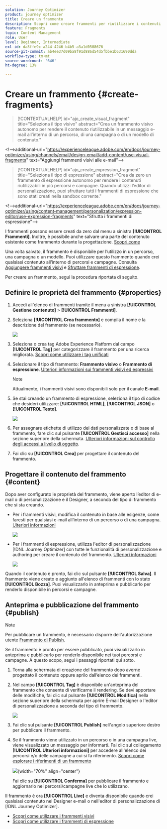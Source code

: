 ```yaml
---
solution: Journey Optimizer
product: journey optimizer
title: Creare un frammento
description: Scopri come creare frammenti per riutilizzare i contenuti nelle campagne e nei percorsi Journey Optimizer
feature: Fragments
topic: Content Management
role: User
level: Beginner, Intermediate
exl-id: da3ffe9c-a244-4246-b4b5-a3a1d0508676
source-git-commit: ab4ee37d09ba8f91d886d54d5fbbe1b631690dda
workflow-type: tm+mt
source-wordcount: '646'
ht-degree: 13%

---
```


# Creare un frammento {#create-fragments}

>[!CONTEXTUALHELP]
>id="ajo_create_visual_fragment"
>title="Seleziona il tipo visivo"
>abstract="Crea un frammento visivo autonomo per rendere il contenuto riutilizzabile in un messaggio e-mail all’interno di un percorso, di una campagna o di un modello di contenuto."

&lt;!—>additional-url=&quot;https://experienceleague.adobe.com/en/docs/journey-optimizer/using/channels/email/design-email/add-content/use-visual-fragments&quot; text=&quot;Aggiungi frammenti visivi alle e-mail&quot;—>

>[!CONTEXTUALHELP]
>id="ajo_create_expression_fragment"
>title="Seleziona il tipo di espressione"
>abstract="Crea da zero un frammento di espressione autonomo per rendere i contenuti riutilizzabili in più percorsi e campagne. Quando utilizzi l’editor di personalizzazione, puoi sfruttare tutti i frammenti di espressione che sono stati creati nella sandbox corrente."

&lt;!—>additional-url=&quot;https://experienceleague.adobe.com/en/docs/journey-optimizer/using/content-management/personalization/expression-editor/use-expression-fragments&quot; text=&quot;Sfrutta i frammenti di espressione&quot;—>

I frammenti possono essere creati da zero dal menu a sinistra **[!UICONTROL Frammenti]**. Inoltre, è possibile anche salvare una parte del contenuto esistente come frammento durante la progettazione. [Scopri come](#save-as-fragment)

Una volta salvato, il frammento è disponibile per l’utilizzo in un percorso, una campagna o un modello. Puoi utilizzare questo frammento quando crei qualsiasi contenuto all’interno di percorsi e campagne. Consulta [Aggiungere frammenti visivi](../email/use-visual-fragments.md) e [Sfruttare frammenti di espressione](../personalization/use-expression-fragments.md).

Per creare un frammento, segui la procedura riportata di seguito.

## Definire le proprietà del frammento {#properties}

1. Accedi all&#39;elenco di frammenti tramite il menu a sinistra **[!UICONTROL Gestione contenuto]** > **[!UICONTROL Frammenti]**.

1. Seleziona **[!UICONTROL Crea frammento]** e compila il nome e la descrizione del frammento (se necessario).

   ![](assets/fragment-details.png)

1. Seleziona o crea tag Adobe Experience Platform dal campo **[!UICONTROL Tag]** per categorizzare il frammento per una ricerca migliorata. [Scopri come utilizzare i tag unificati](../start/search-filter-categorize.md#tags)

1. Selezionare il tipo di frammento: **Frammento visivo** o **Frammento di espressione**. [Ulteriori informazioni sui frammenti visivi ed espressivi](../content-management/fragments.md#visual-expression)

   >[!NOTE]
   >
   >Attualmente, i frammenti visivi sono disponibili solo per il canale **E-mail**.

1. Se stai creando un frammento di espressione, seleziona il tipo di codice che desideri utilizzare: **[!UICONTROL HTML]**, **[!UICONTROL JSON]** o **[!UICONTROL Testo]**.

   ![](assets/fragment-expression-type.png)

1. Per assegnare etichette di utilizzo dei dati personalizzate o di base al frammento, fare clic sul pulsante **[!UICONTROL Gestisci accesso]** nella sezione superiore della schermata. [Ulteriori informazioni sul controllo degli accessi a livello di oggetto](../administration/object-based-access.md).

1. Fai clic su **[!UICONTROL Crea]** per progettare il contenuto del frammento.

## Progettare il contenuto del frammento {#content}

Dopo aver configurato le proprietà del frammento, viene aperto l’editor di e-mail o di personalizzazione e il Designer, a seconda del tipo di frammento che si sta creando.

* Per i frammenti visivi, modifica il contenuto in base alle esigenze, come faresti per qualsiasi e-mail all’interno di un percorso o di una campagna. [Ulteriori informazioni](../email/get-started-email-design.md)

  ![](assets/fragment-designer.png)

* Per i frammenti di espressione, utilizza l&#39;editor di personalizzazione [!DNL Journey Optimizer] con tutte le funzionalità di personalizzazione e authoring per creare il contenuto del frammento. [Ulteriori informazioni](../personalization/personalization-build-expressions.md)

  ![](assets/fragment-expression-editor.png)

Quando il contenuto è pronto, fai clic sul pulsante **[!UICONTROL Salva]**. Il frammento viene creato e aggiunto all&#39;elenco di frammenti con lo stato **[!UICONTROL Bozza]**. Puoi visualizzarlo in anteprima e pubblicarlo per renderlo disponibile in percorsi e campagne.

## Anteprima e pubblicazione del frammento {#publish}

>[!NOTE]
>
>Per pubblicare un frammento, è necessario disporre dell&#39;autorizzazione utente [Frammento di Publish](../administration/ootb-product-profiles.md#content-library-manager).

Se il frammento è pronto per essere pubblicato, puoi visualizzarlo in anteprima e pubblicarlo per renderlo disponibile nei tuoi percorsi e campagne. A questo scopo, segui i passaggi riportati qui sotto.

1. Torna alla schermata di creazione del frammento dopo averne progettato il contenuto oppure aprilo dall’elenco dei frammenti.

1. Nel campo **[!UICONTROL Tag]** è disponibile un&#39;anteprima del frammento che consente di verificarne il rendering. Se devi apportare delle modifiche, fai clic sul pulsante **[!UICONTROL Modifica]** nella sezione superiore della schermata per aprire E-mail Designer o l&#39;editor di personalizzazione a seconda del tipo di frammento.

   ![](assets/fragment-preview.png)

1. Fai clic sul pulsante **[!UICONTROL Publish]** nell&#39;angolo superiore destro per pubblicare il frammento.

1. Se il frammento viene utilizzato in un percorso o in una campagna live, viene visualizzato un messaggio per informarti. Fai clic sul collegamento **[!UICONTROL Ulteriori informazioni]** per accedere all&#39;elenco dei percorsi e/o delle campagne a cui si fa riferimento. [Scopri come esplorare i riferimenti di un frammento](../content-management/manage-fragments.md#explore-references)

   ![](assets/fragment-publish.png){width="70%" align="center"}

   Fai clic su **[!UICONTROL Conferma]** per pubblicare il frammento e aggiornarlo nei percorsi/campagne live che lo utilizzano.

Il frammento è ora **[!UICONTROL Live]** e diventa disponibile quando crei qualsiasi contenuto nel Designer e-mail o nell&#39;editor di personalizzazione di [!DNL Journey Optimizer].

* [Scopri come utilizzare i frammenti visivi](../email/use-visual-fragments.md)
* [Scopri come utilizzare i frammenti di espressione](../personalization/use-expression-fragments.md)
